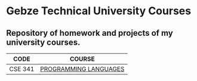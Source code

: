
# Gebze Technical University Courses

## Repository of homework and projects of my university courses.


| CODE | COURSE |
| -------- | -------- |
| CSE 341 | [PROGRAMMING LANGUAGES](https://github.com/ualper/Gebze-Technical-University_Courses/tree/main/CSE%20341%20-%20Programming%20Languages) |

